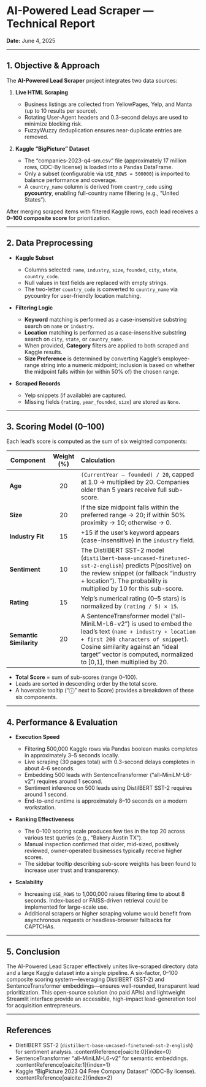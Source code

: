 # AI-Powered Lead Scraper — Technical Report

**Date:** June 4, 2025  

---

## 1. Objective & Approach

The **AI-Powered Lead Scraper** project integrates two data sources:

1. **Live HTML Scraping**  
   - Business listings are collected from YellowPages, Yelp, and Manta (up to 10 results per source).  
   - Rotating User-Agent headers and 0.3-second delays are used to minimize blocking risk.  
   - FuzzyWuzzy deduplication ensures near-duplicate entries are removed.  

2. **Kaggle “BigPicture” Dataset**  
   - The “companies-2023-q4-sm.csv” file (approximately 17 million rows, ODC-By license) is loaded into a Pandas DataFrame.  
   - Only a subset (configurable via `USE_ROWS = 500000`) is imported to balance performance and coverage.  
   - A `country_name` column is derived from `country_code` using **pycountry**, enabling full-country name filtering (e.g., “United States”).

After merging scraped items with filtered Kaggle rows, each lead receives a **0–100 composite score** for prioritization.

---

## 2. Data Preprocessing

- **Kaggle Subset**  
  - Columns selected: `name`, `industry`, `size`, `founded`, `city`, `state`, `country_code`.  
  - Null values in text fields are replaced with empty strings.  
  - The two-letter `country_code` is converted to `country_name` via pycountry for user-friendly location matching.

- **Filtering Logic**  
  - **Keyword** matching is performed as a case-insensitive substring search on `name` or `industry`.  
  - **Location** matching is performed as a case-insensitive substring search on `city`, `state`, or `country_name`.  
  - When provided, **Category** filters are applied to both scraped and Kaggle results.  
  - **Size Preference** is determined by converting Kaggle’s employee-range string into a numeric midpoint; inclusion is based on whether the midpoint falls within (or within 50% of) the chosen range.

- **Scraped Records**  
  - Yelp snippets (if available) are captured.  
  - Missing fields (`rating`, `year_founded`, `size`) are stored as `None`.

---

## 3. Scoring Model (0–100)

Each lead’s score is computed as the sum of six weighted components:

| Component               | Weight (%) | Calculation                                                                                                                                                                                                            |
|-------------------------|:----------:|:------------------------------------------------------------------------------------------------------------------------------------------------------------------------------------------------------------------------|
| **Age**                 |     20     | `(CurrentYear – founded) / 20`, capped at 1.0 → multiplied by 20. Companies older than 5 years receive full sub-score.                                                                                                  |
| **Size**                |     20     | If the size midpoint falls within the preferred range → 20; if within 50% proximity → 10; otherwise → 0.                                                                                                               |
| **Industry Fit**        |     15     | +15 if the user’s keyword appears (case-insensitive) in the `industry` field.                                                                                                                                            |
| **Sentiment**           |     10     | The DistilBERT SST-2 model (`distilbert-base-uncased-finetuned-sst-2-english`) predicts P(positive) on the review snippet (or fallback “industry + location”). The probability is multiplied by 10 for this sub-score.    |
| **Rating**              |     15     | Yelp’s numerical rating (0–5 stars) is normalized by `(rating / 5) × 15`.                                                                                                                                                 |
| **Semantic Similarity** |     20     | A SentenceTransformer model (“all-MiniLM-L6-v2”) is used to embed the lead’s text (`name + industry + location + first 200 characters of snippet`). Cosine similarity against an “ideal target” vector is computed, normalized to [0,1], then multiplied by 20. |

- **Total Score** = sum of sub-scores (range 0–100).  
- Leads are sorted in descending order by the total score.  
- A hoverable tooltip (“ⓘ” next to Score) provides a breakdown of these six components.

---

## 4. Performance & Evaluation

- **Execution Speed**  
  - Filtering 500,000 Kaggle rows via Pandas boolean masks completes in approximately 3–5 seconds locally.  
  - Live scraping (30 pages total) with 0.3-second delays completes in about 4–6 seconds.  
  - Embedding 500 leads with SentenceTransformer (“all-MiniLM-L6-v2”) requires around 1 second.  
  - Sentiment inference on 500 leads using DistilBERT SST-2 requires around 1 second.  
  - End-to-end runtime is approximately 8–10 seconds on a modern workstation.

- **Ranking Effectiveness**  
  - The 0–100 scoring scale produces few ties in the top 20 across various test queries (e.g., “Bakery Austin TX”).  
  - Manual inspection confirmed that older, mid-sized, positively reviewed, owner-operated businesses typically receive higher scores.  
  - The sidebar tooltip describing sub-score weights has been found to increase user trust and transparency.

- **Scalability**  
  - Increasing `USE_ROWS` to 1,000,000 raises filtering time to about 8 seconds. Index-based or FAISS-driven retrieval could be implemented for large-scale use.  
  - Additional scrapers or higher scraping volume would benefit from asynchronous requests or headless-browser fallbacks for CAPTCHAs.

---

## 5. Conclusion

The AI-Powered Lead Scraper effectively unites live-scraped directory data and a large Kaggle dataset into a single pipeline. A six-factor, 0–100 composite scoring system—leveraging DistilBERT (SST-2) and SentenceTransformer embeddings—ensures well-rounded, transparent lead prioritization. This open-source solution (no paid APIs) and lightweight Streamlit interface provide an accessible, high-impact lead-generation tool for acquisition entrepreneurs.

---

## References

- DistilBERT SST-2 (`distilbert-base-uncased-finetuned-sst-2-english`) for sentiment analysis. :contentReference[oaicite:0]{index=0}  
- SentenceTransformer “all-MiniLM-L6-v2” for semantic embeddings. :contentReference[oaicite:1]{index=1}  
- Kaggle “BigPicture 2023 Q4 Free Company Dataset” (ODC-By license). :contentReference[oaicite:2]{index=2}  


